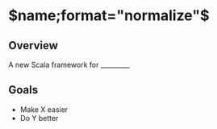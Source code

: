 # $name;format="normalize"$

## Overview

A new Scala framework for _________

## Goals

- Make X easier
- Do Y better
